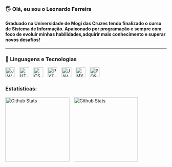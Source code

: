 ### 🖐️ Olá, eu sou o Leonardo Ferreira 
#### Graduado na Universidade de Mogi das Cruzes tendo finalizado o curso de Sistema de Informação. Apaixonado por programação e sempre com foco de evoluir minhas habilidades,adquirir mais conhecimento e superar novos desafios!
---
### 🚀 Linguagens e Tecnologias 


<img
    aligh="left"
    alt="JAVASCRIPT"
    title="JAVASCRIPT"
    width="30px"
    style="padding-right: 10px;"
    src="https://cdn.jsdelivr.net/gh/devicons/devicon@latest/icons/javascript/javascript-original.svg"
/>
<img
    aligh="left"
    alt="HTML"
    title="HTML"
    width="30px"
    style="padding-right: 10px;"
    src="https://cdn.jsdelivr.net/gh/devicons/devicon@latest/icons/html5/html5-original.svg"
/>
<img
    aligh="left"
    alt="CSS"
    title="CSS"
    width="30px"
    style="padding-right: 10px;"
    src="https://cdn.jsdelivr.net/gh/devicons/devicon@latest/icons/css3/css3-original.svg"
/>
<img
    aligh="left"
    alt="PYTHON"
    title="PYTHON"
    width="30px"
    style="padding-right: 10px;"
    src="https://cdn.jsdelivr.net/gh/devicons/devicon@latest/icons/python/python-original.svg"
/>
<img
    aligh="left"
    alt="JAVA"
    title="JAVA"
    width="30px"
    style="padding-right: 10px;"
    src="https://cdn.jsdelivr.net/gh/devicons/devicon@latest/icons/java/java-original.svg"
/>
<img
    aligh="left"
    alt="MYSQL"
    title="MYSQL"
    width="30px"
    style="padding-right: 10px;"
    src="https://cdn.jsdelivr.net/gh/devicons/devicon@latest/icons/mysql/mysql-original-wordmark.svg"
/>
<img
    aligh="left"
    alt="POSTGRESQL"
    title="POSTGRESQL"
    width="30px"
    style="padding-right: 10px;"
    src="https://cdn.jsdelivr.net/gh/devicons/devicon@latest/icons/postgresql/postgresql-original.svg"
/>

### Estatísticas:
<p>
    <img
        aligh="left"
        alt="Github Stats"
        height="200"
        style="padding-right: 10px;"
        src="https://github-readme-stats.vercel.app/api?username=leonardo-ferreiraa&show_icons=true&theme=dracula&include_all_commits=true&locate=pt-br"
    />
    <img
        aligh="left"
        alt="Github Stats"
        height="200"
        src="https://github-readme-stats.vercel.app/api/top-langs/?username=leonardo-ferreiraa&layout=compact&theme=dracula&custom_title=Tecnologias&langs_count=9"
    />
</p>

